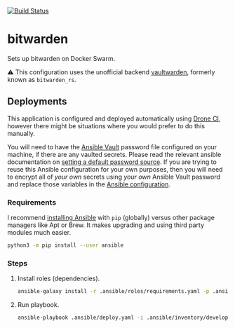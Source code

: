 [![Build Status](https://drone.kiwi-labs.net/api/badges/Diesel-Net/bitwarden/status.svg)](https://drone.kiwi-labs.net/Diesel-Net/bitwarden)

# bitwarden
Sets up bitwarden on Docker Swarm. 

:warning: This configuration uses the unofficial backend [vaultwarden](https://github.com/dani-garcia/vaultwarden), formerly known as `bitwarden_rs`.


## Deployments
This application is configured and deployed automatically using [Drone CI](https://github.com/harness/drone), however there might be situations where you would prefer to do this manually. 

You will need to have the [Ansible Vault](https://docs.ansible.com/ansible/latest/user_guide/vault.html#encrypting-content-with-ansible-vault) password file configured on your machine, if there are any vaulted secrets. Please read the relevant ansible documentation on [setting a default password source](https://docs.ansible.com/ansible/latest/user_guide/vault.html#setting-a-default-password-source). If you are trying to reuse this Ansible configuration for your own purposes, then you will need to encrypt all of _your own_ secrets using _your own_ Ansible Vault password and replace those variables in the [Ansible configuration](.ansible).

### Requirements
I recommend [installing Ansible](https://docs.ansible.com/ansible/latest/installation_guide/intro_installation.html#installing-ansible) with `pip` (globally) versus other package managers like Apt or Brew. It makes upgrading and using third party modules much easier.
```bash
python3 -m pip install --user ansible
```

### Steps
1. Install roles (dependencies).
   ```bash
   ansible-galaxy install -r .ansible/roles/requirements.yaml -p .ansible/roles --force
   ```
2. Run playbook.
   ```bash
   ansible-playbook .ansible/deploy.yaml -i .ansible/inventory/development
   ```
